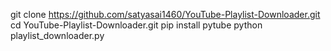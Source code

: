 git clone https://github.com/satyasai1460/YouTube-Playlist-Downloader.git
cd YouTube-Playlist-Downloader.git
pip install pytube
python playlist_downloader.py
